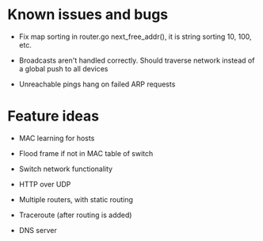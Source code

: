 # Known issues and bugs

- Fix map sorting in router.go next_free_addr(), it is string sorting 10, 100, etc.

- Broadcasts aren't handled correctly. Should traverse network instead of a global push to all devices

- Unreachable pings hang on failed ARP requests

# Feature ideas
- MAC learning for hosts

- Flood frame if not in MAC table of switch

- Switch network functionality

- HTTP over UDP

- Multiple routers, with static routing

- Traceroute (after routing is added)

- DNS server

